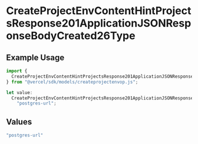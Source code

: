 # CreateProjectEnvContentHintProjectsResponse201ApplicationJSONResponseBodyCreated26Type

## Example Usage

```typescript
import {
  CreateProjectEnvContentHintProjectsResponse201ApplicationJSONResponseBodyCreated26Type,
} from "@vercel/sdk/models/createprojectenvop.js";

let value:
  CreateProjectEnvContentHintProjectsResponse201ApplicationJSONResponseBodyCreated26Type =
    "postgres-url";
```

## Values

```typescript
"postgres-url"
```